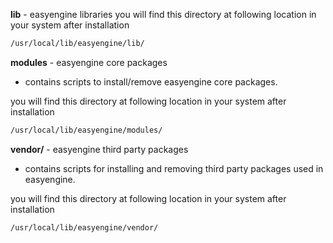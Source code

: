 
**lib** - easyengine libraries 
you will find this directory at following location in your system after installation

```bash
/usr/local/lib/easyengine/lib/
```

**modules**  - easyengine core packages  
- contains  scripts to install/remove  easyengine core packages.

you will find this directory at following location in your system after installation

```bash
/usr/local/lib/easyengine/modules/
```

**vendor/** - easyengine third party packages
- contains scripts for installing and removing third party packages used in easyengine.

you will find this directory at following location in your system after installation

```bash
/usr/local/lib/easyengine/vendor/
```